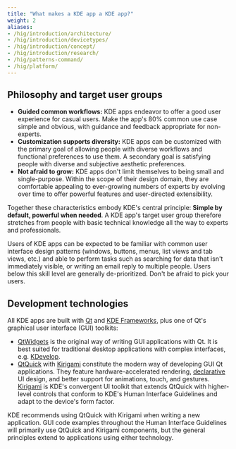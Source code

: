 ```yaml
---
title: "What makes a KDE app a KDE app?"
weight: 2
aliases:
- /hig/introduction/architecture/
- /hig/introduction/devicetypes/
- /hig/introduction/concept/
- /hig/introduction/research/
- /hig/patterns-command/
- /hig/platform/
---
```


## Philosophy and target user groups
- **Guided common workflows:** KDE apps endeavor to offer a good user experience for casual users. Make the app's 80% common use case simple and obvious, with guidance and feedback appropriate for non-experts.
- **Customization supports diversity:** KDE apps can be customized with the primary goal of allowing people with diverse workflows and functional preferences to use them. A secondary goal is satisfying people with diverse and subjective aesthetic preferences.
- **Not afraid to grow:** KDE apps don't limit themselves to being small and single-purpose. Within the scope of their design domain, they are comfortable appealing to ever-growing numbers of experts by evolving over time to offer powerful features and user-directed extensibility.

Together these characteristics embody KDE's central principle: **Simple by default, powerful when needed**. A KDE app's target user group therefore stretches from people with basic technical knowledge all the way to experts and professionals.

Users of KDE apps can be expected to be familiar with common user interface design patterns (windows, buttons, menus, list views and tab views, etc.) and able to perform tasks such as searching for data that isn't immediately visible, or writing an email reply to multiple people. Users below this skill level are generally de-prioritized. Don't be afraid to pick your users.

## Development technologies

All KDE apps are built with [Qt](https://www.qt.io/) and [KDE Frameworks](https://develop.kde.org/products/frameworks/), plus one of Qt's graphical user interface (GUI) toolkits:

- [QtWidgets](http://doc.qt.io/qt-6/qtwidgets-index.html) is the original way of writing GUI applications with Qt. It is best suited for traditional desktop applications with complex interfaces, e.g. [KDevelop](https://apps.kde.org/kdevelop/).
- [QtQuick](https://doc.qt.io/qt-6/qmlapplications.html) with [Kirigami](https://develop.kde.org/docs/getting-started/kirigami/) constitute the modern way of developing GUI Qt applications. They feature hardware-accelerated rendering, [declarative](https://en.wikipedia.org/wiki/Declarative_programming) UI design, and better support for animations, touch, and gestures. [Kirigami](https://develop.kde.org/docs/getting-started/kirigami/) is KDE's convergent UI toolkit that extends QtQuick with higher-level controls that conform to KDE's Human Interface Guidelines and adapt to the device's form factor.

KDE recommends using QtQuick with Kirigami when writing a new application. GUI code examples throughout the Human Interface Guidelines will primarily use QtQuick and Kirigami components, but the general principles extend to applications using either technology.
